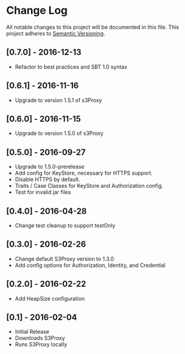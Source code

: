 # Change Log
All notable changes to this project will be documented in this file.
This project adheres to [Semantic Versioning](http://semver.org/).


## [0.7.0] - 2016-12-13
- Refactor to best practices and SBT 1.0 syntax

## [0.6.1] - 2016-11-16
- Upgrade to version 1.5.1 of s3Proxy

## [0.6.0] - 2016-11-15
- Upgrade to version 1.5.0 of s3Proxy

## [0.5.0] - 2016-09-27
- Upgrade to 1.5.0-prerelease
- Add config for KeyStore, necessary for HTTPS support.
- Disable HTTPS by default.
- Traits / Case Classes for KeyStore and Authorization config.
- Test for invalid jar files

## [0.4.0] - 2016-04-28
- Change test cleanup to support testOnly

## [0.3.0] - 2016-02-26
- Change default S3Proxy version to 1.3.0
- Add config options for Authorization, Identity, and Credential

## [0.2.0] - 2016-02-22
- Add HeapSize configuration

## [0.1] - 2016-02-04
- Initial Release
- Downloads S3Proxy
- Runs S3Proxy locally
